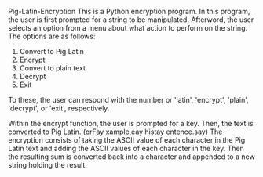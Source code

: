 Pig-Latin-Encryption
This is a Python encryption program.
In this program, the user is first prompted for a string to be manipulated.
Afterword, the user selects an option from a menu about what action to perform on the string.
The options are as follows:
  1. Convert to Pig Latin
  2. Encrypt
  3. Convert to plain text
  4. Decrypt
  5. Exit

To these, the user can respond with the number or 'latin', 'encrypt', 'plain', 'decrypt', or 'exit', respectively.

Within the encrypt function, the user is prompted for a key.
Then, the text is converted to Pig Latin. (orFay xample,eay histay entence.say)
The encryption consists of taking the ASCII value of each character in the Pig Latin text and adding the ASCII values of each character in the key. Then the resulting sum is converted back into a character and appended to a new string holding the result. 
